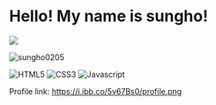 # Hello! My name is sungho!
![](https://hits.seeyoufarm.com/api/count/incr/badge.svg?url=https%3A%2F%2Fgithub.com%2Fsungho0205&count_bg=%2379C83D&title_bg=%23555555&icon=github.svg&icon_color=%23E7E7E7&title=%EB%B0%A9%EB%AC%B8&edge_flat=true) 


![sungho0205](https://github-readme-stats.vercel.app/api?username=sungho0205&count_private=true&show_icons=true&title_color=00ff7f&text_color=ffffff&icon_color=00ff7f&bg_color=2e2e2e&include_all_commits=true)


![HTML5](https://img.shields.io/badge/-HTML5-E34F26?style=for-the-badge&logo=html5&logoColor=fff) 
![CSS3](https://img.shields.io/badge/-CSS3-1572B6?style=for-the-badge&logo=css3&logoColor=fff) 
![Javascript](https://img.shields.io/badge/-Javascript-f7df1e?style=for-the-badge&logo=javascript&logoColor=000) 

Profile link: https://i.ibb.co/5v67Bs0/profile.png
